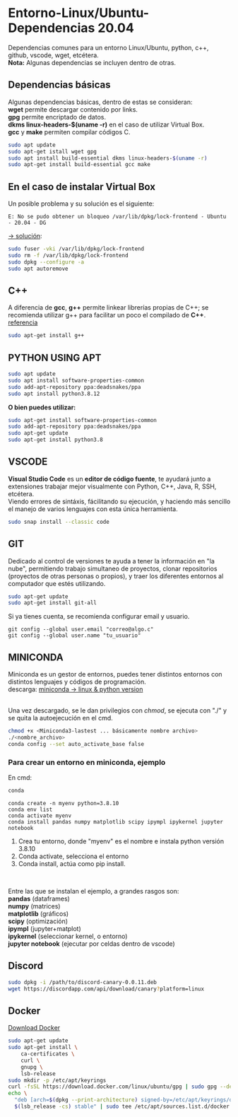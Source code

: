<h1> Entorno-Linux/Ubuntu-Dependencias <b>20.04</b></h1>
<p>Dependencias comunes para un entorno Linux/Ubuntu, python, c++, github, vscode, wget, etcétera.<br>
<b>Nota:</b> Algunas dependencias se incluyen dentro de otras.</p>

<h2>Dependencias básicas</h2>
<p>Algunas dependencias básicas, dentro de estas se consideran:<br>
<b>wget</b> permite descargar contenido por links.<br>
<b>gpg</b> permite encriptado de datos.<br>
<b>dkms linux-headers-$(uname -r)</b> en el caso de utilizar Virtual Box.<br>
<b>gcc</b> y <b> make</b> permiten compilar códigos C.<br>
</p>

```bash
sudo apt update
sudo apt-get istall wget gpg
sudo apt install build-essential dkms linux-headers-$(uname -r)
sudo apt-get install build-essential gcc make
```

<h2>En el caso de instalar Virtual Box</h2>
<p>Un posible problema y su solución es el siguiente:</p>

```red
E: No se pudo obtener un bloqueo /var/lib/dpkg/lock-frontend - Ubuntu - 20.04 - DG
```
<a href="https://www.youtube.com/watch?v=NghoUNk2QVQ&ab_channel=DavidGuevara">->  solución</a>:

```bash
sudo fuser -vki /var/lib/dpkg/lock-frontend
sudo rm -f /var/lib/dpkg/lock-frontend
sudo dpkg --configure -a
sudo apt autoremove
```

<h2>C++</h2>
<p>A diferencia de <b>gcc</b>, <b>g++</b> permite linkear librerías propias de C++; se recomienda utilizar g++ para facilitar un poco el compilado de <b>C++</b>.<br>
<a href="https://stackoverflow.com/questions/172587/what-is-the-difference-between-g-and-gcc">referencia</a></p>

```bash
sudo apt-get install g++
```

<h2>PYTHON USING APT</h2>
<p></p>

```bash
sudo apt update
sudo apt install software-properties-common
sudo add-apt-repository ppa:deadsnakes/ppa
sudo apt install python3.8.12
```
<p><b>O bien puedes utilizar:</b></p>

```bash
sudo apt-get install software-properties-common
sudo add-apt-repository ppa:deadsnakes/ppa
sudo apt-get update
sudo apt-get install python3.8
```

<h2>VSCODE</h2>
<p><b>Visual Studio Code</b> es un <b>editor de código fuente</b>, te ayudará junto a extensiones trabajar mejor visualmente con Python, C++, Java, R, SSH, etcétera.<br>
Viendo errores de sintáxis, fácilitando su ejecución, y haciendo más sencillo el manejo de varios lenguajes con esta única herramienta.</p>

```bash
sudo snap install --classic code
```

<h2>GIT</h2>
<p>Dedicado al control de versiones te ayuda a tener la información en "la nube", permitiendo trabajo simultaneo de proyectos, clonar repositorios (proyectos de otras personas o propios), y traer los diferentes entornos al computador que estés utilizando.</p>

```bash
sudo apt-get update
sudo apt-get install git-all
```
<p>Si ya tienes cuenta, se recomienda configurar email y usuario.</p>

```git
git config --global user.email "correo@algo.c"
git config --global user.name "tu_usuario"
```

<h2>MINICONDA</h2>
<p>Miniconda es un gestor de entornos, puedes tener distintos entornos con distintos lenguajes y códigos de programación.<br>
descarga: <a href="https://docs.conda.io/en/latest/miniconda.html">miniconda -> linux & python version</a><br><br>

Una vez descargado, se le dan privilegios con <i>chmod</i>, se ejecuta con "./" y se quita la autoejecución en el cmd.</p>

```bash
chmod +x <Miniconda3-lastest ... básicamente nombre archivo>
./<nombre_archivo>
conda config --set auto_activate_base false
```

<h3>Para crear un entorno en miniconda, ejemplo</h3>
<p>En cmd:</p>

```bash
conda
```

```
conda create -n myenv python=3.8.10
conda env list
conda activate myenv
conda install pandas numpy matplotlib scipy ipympl ipykernel jupyter notebook
```

<ol>
<li>Crea tu entorno, donde "myenv" es el nombre e instala python versión 3.8.10</li>
<li>Conda activate, selecciona el entorno</li>
<li>Conda install, actúa como pip install.</li>
</ol><br>

<p>Entre las que se instalan el ejemplo, a grandes rasgos son:<br>
<b>pandas</b> (dataframes)<br>
<b>numpy</b> (matrices)<br>
<b>matplotlib</b> (gráficos)<br>
<b>scipy</b> (optimización)<br>
<b>ipympl</b> (jupyter+matplot)<br>
<b>ipykernel</b> (seleccionar kernel, o entorno)<br>
<b>jupyter notebook</b> (ejecutar por celdas dentro de vscode)</p>

<h2>Discord</h2>

```bash
sudo dpkg -i /path/to/discord-canary-0.0.11.deb
wget https://discordapp.com/api/download/canary?platform=linux
```

<h2>Docker</h2>
<a href ="https://docs.docker.com/desktop/install/ubuntu/">Download Docker</a>

```bash
sudo apt-get update
sudo apt-get install \
    ca-certificates \
    curl \
    gnupg \
    lsb-release
sudo mkdir -p /etc/apt/keyrings
curl -fsSL https://download.docker.com/linux/ubuntu/gpg | sudo gpg --dearmor -o /etc/apt/keyrings/docker.gpg
echo \
  "deb [arch=$(dpkg --print-architecture) signed-by=/etc/apt/keyrings/docker.gpg] https://download.docker.com/linux/ubuntu \
  $(lsb_release -cs) stable" | sudo tee /etc/apt/sources.list.d/docker.list > /dev/null
```

